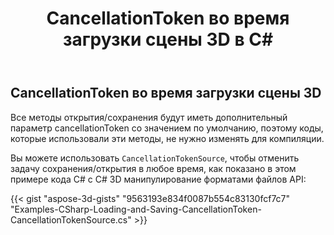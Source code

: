 ﻿---
title: CancellationToken во время загрузки сцены 3D в C#
linktitle: CancellationToken во время загрузки сцены 3D
type: docs
weight: 80
url: /ru/net/cancellationtoken-while-loading-a-3d-scene/
description: Вы можете использовать CancellationTokenSource для отмены задачи сохранения/открытия в любое время, которое вам нужно, с помощью C# 3D манипуляции с файлом и преобразования API.
---
## **CancellationToken во время загрузки сцены 3D**
Все методы открытия/сохранения будут иметь дополнительный параметр cancellationToken со значением по умолчанию, поэтому коды, которые использовали эти методы, не нужно изменять для компиляции.

Вы можете использовать `CancellationTokenSource`, чтобы отменить задачу сохранения/открытия в любое время, как показано в этом примере кода C# с C# 3D манипулирование форматами файлов API:

{{< gist "aspose-3d-gists" "9563193e834f0087b554c83130fcf7c7" "Examples-CSharp-Loading-and-Saving-CancellationToken-CancellationTokenSource.cs" >}}
